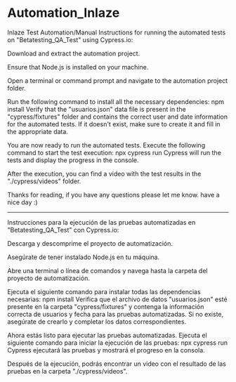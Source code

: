 # Automation_Inlaze
Inlaze Test Automation/Manual Instructions for running the automated tests on "Betatesting_QA_Test" using Cypress.io:

Download and extract the automation project.

Ensure that Node.js is installed on your machine.

Open a terminal or command prompt and navigate to the automation project folder.

Run the following command to install all the necessary dependencies: npm install Verify that the "usuarios.json" data file is present in the "cypress/fixtures" folder and contains the correct user and date information for the automated tests. If it doesn't exist, make sure to create it and fill in the appropriate data.

You are now ready to run the automated tests. Execute the following command to start the test execution: npx cypress run Cypress will run the tests and display the progress in the console.

After the execution, you can find a video with the test results in the "./cypress/videos" folder.

Thanks for reading, if you have any questions please let me know. have a nice day :)

-------------------------------------------------------------------------------------------------------------------------------------------------------------------------------------------------

Instrucciones para la ejecución de las pruebas automatizadas en "Betatesting_QA_Test" con Cypress.io:

Descarga y descomprime el proyecto de automatización.

Asegúrate de tener instalado Node.js en tu máquina.

Abre una terminal o línea de comandos y navega hasta la carpeta del proyecto de automatización.

Ejecuta el siguiente comando para instalar todas las dependencias necesarias: npm install Verifica que el archivo de datos "usuarios.json" esté presente en la carpeta "cypress/fixtures" y contenga la información correcta de usuarios y fecha para las pruebas automatizadas. Si no existe, asegúrate de crearlo y completar los datos correspondientes.

Ahora estás listo para ejecutar las pruebas automatizadas. Ejecuta el siguiente comando para iniciar la ejecución de las pruebas: npx cypress run Cypress ejecutará las pruebas y mostrará el progreso en la consola.

Después de la ejecución, podrás encontrar un video con el resultado de las pruebas en la carpeta "./cypress/videos".
